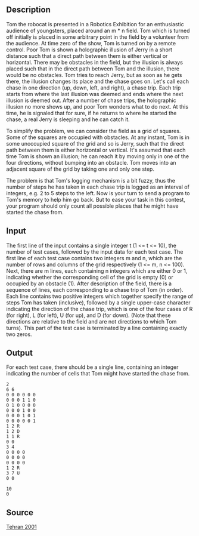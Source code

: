 <h2>Description</h2><p>Tom the robocat is presented in a Robotics Exhibition for an enthusiastic audience of youngsters, placed around an m * n field. Tom which is turned off initially is placed in some arbitrary point in the field by a volunteer from the audience. At time zero of the show, Tom is turned on by a remote control. Poor Tom is shown a holographic illusion of Jerry in a short distance such that a direct path between them is either vertical or horizontal. There may be obstacles in the field, but the illusion is always placed such that in the direct path between Tom and the illusion, there would be no obstacles. Tom tries to reach Jerry, but as soon as he gets there, the illusion changes its place and the chase goes on. Let's call each chase in one direction (up, down, left, and right), a chase trip. Each trip starts from where the last illusion was deemed and ends where the next illusion is deemed out. After a number of chase trips, the holographic illusion no more shows up, and poor Tom wonders what to do next. At this time, he is signaled that for sure, if he returns to where he started the chase, a real Jerry is sleeping and he can catch it.
</p>
To simplify the problem, we can consider the field as a grid of squares. Some of the squares are occupied with obstacles. At any instant, Tom is in some unoccupied square of the grid and so is Jerry, such that the direct path between them is either horizontal or vertical. It's assumed that each time Tom is shown an illusion; he can reach it by moving only in one of the four directions, without bumping into an obstacle. Tom moves into an adjacent square of the grid by taking one and only one step.

The problem is that Tom's logging mechanism is a bit fuzzy, thus the number of steps he has taken in each chase trip is logged as an interval of integers, e.g. 2 to 5 steps to the left. Now is your turn to send a program to Tom's memory to help him go back. But to ease your task in this contest, your program should only count all possible places that he might have started the chase from.
<h2>Input</h2><p>The first line of the input contains a single integer t (1 &lt;= t &lt;= 10), the number of test cases, followed by the input data for each test case. The first line of each test case contains two integers m and n, which are the number of rows and columns of the grid respectively (1 &lt;= m, n &lt;= 100). Next, there are m lines, each containing n integers which are either 0 or 1, indicating whether the corresponding cell of the grid is empty (0) or occupied by an obstacle (1). After description of the field, there is a sequence of lines, each corresponding to a chase trip of Tom (in order). Each line contains two positive integers which together specify the range of steps Tom has taken (inclusive), followed by a single upper-case character indicating the direction of the chase trip, which is one of the four cases of R (for right), L (for left), U (for up), and D (for down). (Note that these directions are relative to the field and are not directions to which Tom turns). This part of the test case is terminated by a line containing exactly two zeros.</p><h2>Output</h2><p>For each test case, there should be a single line, containing an integer indicating the number of cells that Tom might have started the chase from.</p><pre><code class="language-input1">2
6 6
0 0 0 0 0 0
0 0 0 1 1 0
0 1 0 0 0 0
0 0 0 1 0 0
0 0 0 1 0 1
0 0 0 0 0 1
1 2 R
1 2 D
1 1 R
0 0
3 4
0 0 0 0
0 0 0 0
0 0 0 0
1 2 R
3 7 U
0 0
</code></pre><pre><code class="language-output1">10
0
</code></pre><h2>Source</h2><a href="searchproblem?field=source&amp;key=Tehran+2001">Tehran 2001</a>